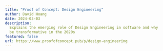 ```yaml
---
title: "Proof of Concept: Design Engineering"
author: David Hoang
date: 2024-03-03
description:
  Explains the emerging role of Design Engineering in software and why it will
  be transformative in the 2020s
featured: false
url: https://www.proofofconcept.pub/p/design-engineering
---
```

